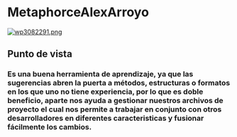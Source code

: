 # MetaphorceAlexArroyo
[![wp3082291.png](https://i.postimg.cc/bNTSBgL1/wp3082291.png)](https://postimg.cc/56XtHwht)
## Punto de vista
### Es una buena herramienta de aprendizaje, ya que las sugerencias abren la puerta a métodos, estructuras o formatos en los que uno no tiene experiencia, por lo que es doble beneficio, aparte nos ayuda a gestionar nuestros archivos de proyecto el cual nos permite a trabajar en conjunto con otros desarrolladores en diferentes caracteristicas y fusionar fácilmente los cambios. 

